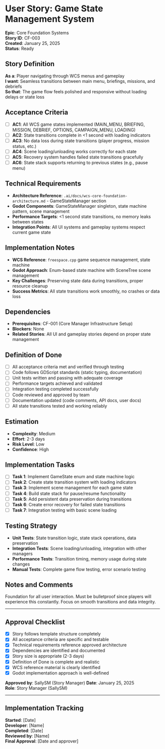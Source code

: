 # User Story: Game State Management System

**Epic**: Core Foundation Systems  
**Story ID**: CF-003  
**Created**: January 25, 2025  
**Status**: Ready

## Story Definition
**As a**: Player navigating through WCS menus and gameplay  
**I want**: Seamless transitions between main menu, briefings, missions, and debriefs  
**So that**: The game flow feels polished and responsive without loading delays or state loss

## Acceptance Criteria
- [ ] **AC1**: All WCS game states implemented (MAIN_MENU, BRIEFING, MISSION, DEBRIEF, OPTIONS, CAMPAIGN_MENU, LOADING)
- [ ] **AC2**: State transitions complete in <1 second with loading indicators
- [ ] **AC3**: No data loss during state transitions (player progress, mission status, etc.)
- [ ] **AC4**: Scene loading/unloading works correctly for each state
- [ ] **AC5**: Recovery system handles failed state transitions gracefully
- [ ] **AC6**: State stack supports returning to previous states (e.g., pause menu)

## Technical Requirements
- **Architecture Reference**: `.ai/docs/wcs-core-foundation-architecture.md` - GameStateManager section
- **Godot Components**: GameStateManager singleton, state machine pattern, scene management
- **Performance Targets**: <1 second state transitions, no memory leaks between states
- **Integration Points**: All UI systems and gameplay systems respect current game state

## Implementation Notes
- **WCS Reference**: `freespace.cpp` game sequence management, state machine
- **Godot Approach**: Enum-based state machine with SceneTree scene management
- **Key Challenges**: Preserving state data during transitions, proper resource cleanup
- **Success Metrics**: All state transitions work smoothly, no crashes or data loss

## Dependencies
- **Prerequisites**: CF-001 (Core Manager Infrastructure Setup)
- **Blockers**: None
- **Related Stories**: All UI and gameplay stories depend on proper state management

## Definition of Done
- [ ] All acceptance criteria met and verified through testing
- [ ] Code follows GDScript standards (static typing, documentation)
- [ ] Unit tests written and passing with adequate coverage
- [ ] Performance targets achieved and validated
- [ ] Integration testing completed successfully
- [ ] Code reviewed and approved by team
- [ ] Documentation updated (code comments, API docs, user docs)
- [ ] All state transitions tested and working reliably

## Estimation
- **Complexity**: Medium
- **Effort**: 2-3 days
- **Risk Level**: Low
- **Confidence**: High

## Implementation Tasks
- [ ] **Task 1**: Implement GameState enum and state machine logic
- [ ] **Task 2**: Create state transition system with loading indicators
- [ ] **Task 3**: Implement scene management for each game state
- [ ] **Task 4**: Build state stack for pause/resume functionality
- [ ] **Task 5**: Add persistent data preservation during transitions
- [ ] **Task 6**: Create error recovery for failed state transitions
- [ ] **Task 7**: Integration testing with basic scene loading

## Testing Strategy
- **Unit Tests**: State transition logic, state stack operations, data preservation
- **Integration Tests**: Scene loading/unloading, integration with other managers
- **Performance Tests**: Transition timing, memory usage during state changes
- **Manual Tests**: Complete game flow testing, error scenario testing

## Notes and Comments
Foundation for all user interaction. Must be bulletproof since players will experience this constantly. Focus on smooth transitions and data integrity.

---

## Approval Checklist
- [x] Story follows template structure completely
- [x] All acceptance criteria are specific and testable
- [x] Technical requirements reference approved architecture
- [x] Dependencies are identified and documented
- [x] Story size is appropriate (2-3 days)
- [x] Definition of Done is complete and realistic
- [x] WCS reference material is clearly identified
- [x] Godot implementation approach is well-defined

**Approved by**: SallySM (Story Manager) **Date**: January 25, 2025  
**Role**: Story Manager (SallySM)

---

## Implementation Tracking
**Started**: [Date]  
**Developer**: [Name]  
**Completed**: [Date]  
**Reviewed by**: [Name]  
**Final Approval**: [Date and approver]